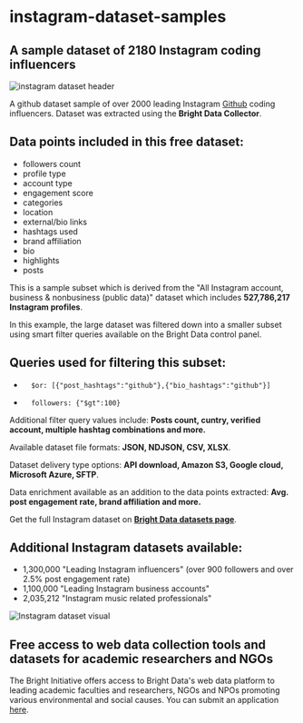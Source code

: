 # instagram-dataset-samples

<h2>A sample dataset of 2180 Instagram coding influencers</h2>

![instagram dataset header](https://github.com/luminati-io/Instagram-dataset-samples/blob/main/Instagram%20Datasets.png)

A github dataset sample of over 2000 leading Instagram [Github](https://www.instagram.com/explore/tags/github/) coding influencers. Dataset was extracted using the <b>Bright Data Collector</b>.

<h2>Data points included in this free dataset:</h2>

* followers count
* profile type
* account type
* engagement score
* categories
* location
* external/bio links
* hashtags used
* brand affiliation
* bio
* highlights
* posts



This is a sample subset which is derived from the "All Instagram account, business & nonbusiness (public data)"
dataset which includes <b>527,786,217 Instagram profiles</b>.

In this example, the large dataset was filtered down into a smaller subset using smart filter queries available on the Bright Data control panel.
<h2>Queries used for filtering this subset:</h2>


*   	$or: [{"post_hashtags":"github"},{"bio_hashtags":"github"}]
*   	followers: {"$gt":100}

Additional filter query values include: <b>Posts count, cuntry, verified account, multiple hashtag combinations and more.</b>

Available dataset file formats: <b>JSON, NDJSON, CSV, XLSX</b>.

Dataset delivery type options: <b>API download, Amazon S3, Google cloud, Microsoft Azure, SFTP</b>.

Data enrichment available as an addition to the data points extracted: <b>Avg. post engagement rate, brand affiliation and more.</b>

Get the full Instagram dataset on <b>[Bright Data datasets page](https://brightdata.com/products/datasets/instagram)</b>.

<h2>Additional Instagram datasets available:</h2>

*   1,300,000 "Leading Instagram influencers" (over 900 followers and over 2.5% post engagement rate)
*   1,100,000 "Leading Instagram business accounts"
*   2,035,212 "Instagram music related professionals"

![Instagram dataset visual](https://github.com/luminati-io/Instagram-dataset-samples/blob/main/ig_dataset.PNG)

<h2>Free access to web data collection tools and datasets for academic researchers and NGOs</h2>

The Bright Initiative offers access to Bright Data's web data platform to leading academic faculties and researchers, NGOs and NPOs promoting various environmental and social causes. You can submit an application [here](https://brightinitiative.com).
